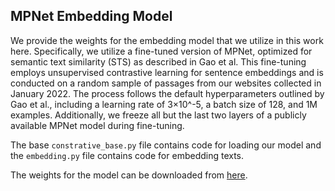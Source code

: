 ## MPNet Embedding Model
We provide the weights for the embedding model that we utilize in this work here. Specifically, we utilize a fine-tuned version of MPNet, optimized for semantic text similarity (STS) as described in Gao et al. This fine-tuning employs unsupervised contrastive learning for sentence embeddings and is conducted on a random sample of passages from our websites collected in January 2022. The process follows the default hyperparameters outlined by Gao et al., including a learning rate of 
3×10^-5, a batch size of 128, and 1M examples. Additionally, we freeze all but the last two layers of a publicly available MPNet model during fine-tuning.

The base `constrative_base.py` file contains code for loading our model and the `embedding.py` file contains code for embedding texts. 

The weights for the model can be downloaded from [here](https://drive.google.com/file/d/1XAkI3sVlao2LJDGWGwTA0wnVdNff0Fli/view?usp=sharing).
